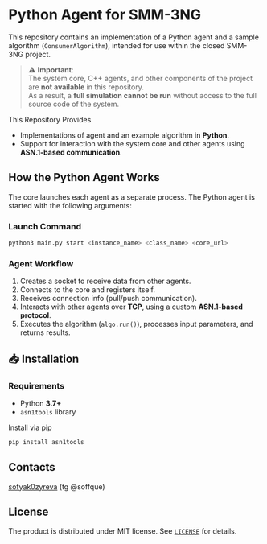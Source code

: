 # Python Agent for SMM-3NG

This repository contains an implementation of a Python agent and a sample algorithm (`ConsumerAlgorithm`), intended for use within the closed SMM-3NG project.

> ⚠️ **Important**:  
> The system core, C++ agents, and other components of the project are **not available** in this repository.  
> As a result, a **full simulation cannot be run** without access to the full source code of the system.


This Repository Provides
- Implementations of agent and an example algorithm in **Python**.
- Support for interaction with the system core and other agents using **ASN.1-based communication**.


## How the Python Agent Works

The core launches each agent as a separate process.
The Python agent is started with the following arguments:

### Launch Command

```bash
python3 main.py start <instance_name> <class_name> <core_url>
```
### Agent Workflow

1. Creates a socket to receive data from other agents.
2. Connects to the core and registers itself.
3. Receives connection info (pull/push communication).
4. Interacts with other agents over **TCP**, using a custom **ASN.1-based protocol**.
5. Executes the algorithm (`algo.run()`), processes input parameters, and returns results.


## 📥 Installation

### Requirements

* Python **3.7+**
* `asn1tools` library

Install via pip

```bash
pip install asn1tools
```

## Contacts
[sofyak0zyreva](https://github.com/sofyak0zyreva) (tg @soffque)  

## License
The product is distributed under MIT license. See [`LICENSE`](LICENSE) for details.
